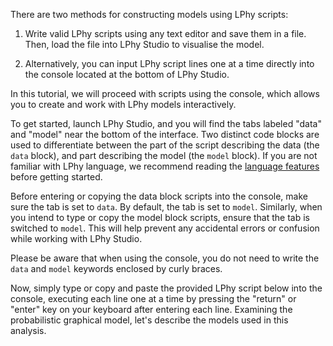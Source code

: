 There are two methods for constructing models using LPhy scripts:

1. Write valid LPhy scripts using any text editor and save them in a file. 
   Then, load the file into LPhy Studio to visualise the model.

2. Alternatively, you can input LPhy script lines one at a time directly 
   into the console located at the bottom of LPhy Studio.

In this tutorial, we will proceed with scripts using the console, 
which allows you to create and work with LPhy models interactively.

To get started, launch LPhy Studio, and you will find the tabs labeled "data" and "model" 
near the bottom of the interface.
Two distinct code blocks are used to differentiate between the part of the script 
describing the data (the `data` block), and part describing the model (the `model` block). 
If you are not familiar with LPhy language, we recommend reading the 
[language features](https://linguaphylo.github.io/features/) before getting started.

Before entering or copying the data block scripts into the console, 
make sure the tab is set to `data`. By default, the tab is set to `model`. 
Similarly, when you intend to type or copy the model block scripts, 
ensure that the tab is switched to `model`. 
This will help prevent any accidental errors or confusion while working with LPhy Studio.

Please be aware that when using the console, 
you do not need to write the `data` and `model` keywords enclosed by curly braces.  

Now, simply type or copy and paste the provided LPhy script below into the console, 
executing each line one at a time by pressing the "return" or "enter" key on your keyboard 
after entering each line.
Examining the probabilistic graphical model, let's describe the models used in this analysis. 
